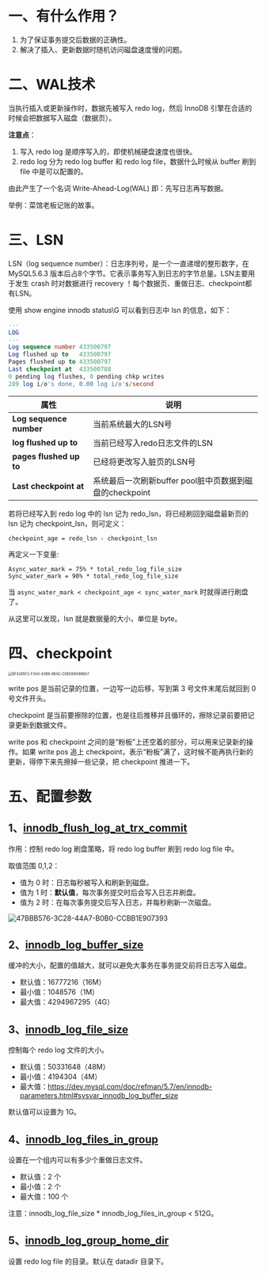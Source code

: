 # 一、有什么作用？

1. 为了保证事务提交后数据的正确性。
2. 解决了插入、更新数据时随机访问磁盘速度慢的问题。

# 二、WAL技术

当执行插入或更新操作时，数据先被写入 redo log，然后 InnoDB 引擎在合适的时候会把数据写入磁盘（数据页）。

**注意点**：

1. 写入 redo log 是顺序写入的，即使机械硬盘速度也很快。
2. redo log 分为 redo log buffer 和 redo log file，数据什么时候从 buffer 刷到 file 中是可以配置的。

由此产生了一个名词 Write-Ahead-Log(WAL) 即：先写日志再写数据。

举例：菜馆老板记账的故事。

# 三、LSN

LSN（log sequence number）：日志序列号，是一个一直递增的整形数字，在 MySQL5.6.3 版本后占8个字节。它表示事务写入到日志的字节总量。LSN主要用于发生 crash 时对数据进行 recovery ！每个数据页、重做日志、checkpoint都有LSN。

使用 show engine innodb status\G 可以看到日志中 lsn 的信息，如下：

```sql
---
LOG
---
Log sequence number 433500797
Log flushed up to   433500797
Pages flushed up to 433500797
Last checkpoint at  433500788
0 pending log flushes, 0 pending chkp writes
289 log i/o's done, 0.00 log i/o's/second
```

| 属性                    | 说明                                                    |
| ----------------------- | ------------------------------------------------------- |
| **Log sequence number** | 当前系统最大的LSN号                                     |
| **log flushed up to**   | 当前已经写入redo日志文件的LSN                           |
| **pages flushed up to** | 已经将更改写入脏页的LSN号                               |
| **Last checkpoint at**  | 系统最后一次刷新buffer pool脏中页数据到磁盘的checkpoint |

若将已经写入到 redo log 中的 lsn 记为 redo_lsn，将已经刷回到磁盘最新页的 lsn 记为 checkpoint_lsn，则可定义：

`checkpoint_age = redo_lsn - checkpoint_lsn`

再定义一下变量:

```
Async_water_mark = 75% * total_redo_log_file_size
Sync_water_mark = 90% * total_redo_log_file_size
```

当 `async_water_mark < checkpoint_age < sync_water_mark` 时就得进行刷盘了。

从这里可以发现，lsn 就是数据量的大小，单位是 byte。

# 四、checkpoint

<img src="http://snail-resources.oss-cn-beijing.aliyuncs.com/1623842103.9139662p9C85jiZv1.png" alt="6F4285F2-F3A0-43B8-8BAC-D0ED89A96BA7" style="zoom: 50%;" />

write pos 是当前记录的位置，一边写一边后移，写到第 3 号文件末尾后就回到 0 号文件开头。

checkpoint 是当前要擦除的位置，也是往后推移并且循环的，擦除记录前要把记录更新到数据文件。

write pos 和 checkpoint 之间的是“粉板”上还空着的部分，可以用来记录新的操作。如果 write pos 追上 checkpoint，表示“粉板”满了，这时候不能再执行新的更新，得停下来先擦掉一些记录，把 checkpoint 推进一下。

# 五、配置参数

## 1、**<u>innodb_flush_log_at_trx_commit</u>**

作用：控制 redo log 刷盘策略，将 redo log buffer 刷到 redo log file 中。

取值范围 0,1,2：

- 值为 0 时：日志每秒被写入和刷新到磁盘。
- 值为 1 时：**默认值**，每次事务提交时后会写入日志并刷盘。
- 值为 2 时：在每次事务提交后写入日志，并每秒刷新一次磁盘。

![47BBB576-3C28-44A7-B0B0-CCBB1E907393](http://snail-resources.oss-cn-beijing.aliyuncs.com/1623842179.9929678g8ewOM3175.png)

## 2、**<u>innodb_log_buffer_size</u>**

缓冲的大小，配置的值越大，就可以避免大事务在事务提交前将日志写入磁盘。

- 默认值：16777216（16M）
- 最小值：1048576（1M）
- 最大值：4294967295（4G）

## 3、**<u>innodb_log_file_size</u>**

控制每个 redo log 文件的大小。

- 默认值：50331648（48M）
- 最小值：4194304（4M）
- 最大值：https://dev.mysql.com/doc/refman/5.7/en/innodb-parameters.html#sysvar_innodb_log_buffer_size

默认值可以设置为 1G。

## 4、**<u>innodb_log_files_in_group</u>**

设置在一个组内可以有多少个重做日志文件。

- 默认值：2 个
- 最小值：2 个
- 最大值：100 个

注意：innodb_log_file_size * innodb_log_files_in_group < 512G。

## 5、**<u>innodb_log_group_home_dir</u>**

设置 redo log file 的目录。默认在 datadir 目录下。

